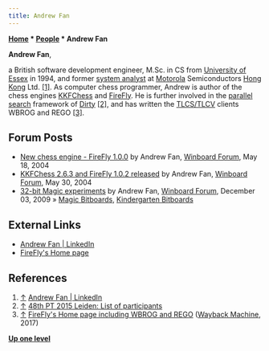 ```yaml
---
title: Andrew Fan
---
```

**[Home](Home "Home") * [People](People "People") * Andrew Fan**

**Andrew Fan**,

a British software development engineer, M.Sc. in CS from [University of Essex](https://en.wikipedia.org/wiki/University_of_Essex) in 1994, and former [system analyst](https://en.wikipedia.org/wiki/Systems_analyst) at [Motorola](index.php?title=Motorola&action=edit&redlink=1 "Motorola (page does not exist)") Semiconductors [Hong Kong](https://en.wikipedia.org/wiki/Hong_Kong) Ltd. <a id="cite-note-1" href="#cite-ref-1">[1]</a>.
As computer chess programmer, Andrew is author of the chess engines [KKFChess](index.php?title=KKFChess&action=edit&redlink=1 "KKFChess (page does not exist)") and [FireFly](FireFly "FireFly"). He is further involved in the [parallel search](Parallel_Search "Parallel Search") framework of [Dirty](Dirty "Dirty") <a id="cite-note-2" href="#cite-ref-2">[2]</a>, and has written the [TLCS/TLCV](TLCS-TLCV "TLCS-TLCV") clients WBROG and REGO <a id="cite-note-3" href="#cite-ref-3">[3]</a>.

## Forum Posts

- [New chess engine - FireFly 1.0.0](http://www.open-aurec.com/wbforum/viewtopic.php?f=18&t=47605) by Andrew Fan, [Winboard Forum](Computer_Chess_Forums "Computer Chess Forums"), May 18, 2004
- [KKFChess 2.6.3 and FireFly 1.0.2 released](http://www.open-aurec.com/wbforum/viewtopic.php?f=18&t=47717) by Andrew Fan, [Winboard Forum](Computer_Chess_Forums "Computer Chess Forums"), May 30, 2004
- [32-bit Magic experiments](http://www.open-aurec.com/wbforum/viewtopic.php?f=4&t=50616&p=192200) by Andrew Fan, [Winboard Forum](Computer_Chess_Forums "Computer Chess Forums"), December 03, 2009 » [Magic Bitboards](Magic_Bitboards "Magic Bitboards"), [Kindergarten Bitboards](Kindergarten_Bitboards "Kindergarten Bitboards")

## External Links

- [Andrew Fan | LinkedIn](https://www.linkedin.com/in/andrew-fan-83956124/)
- [FireFly's Home page](http://fireflychess.dyndns.pro/JQuery/FF_JQ_UI.html)

## References

1. <a id="cite-ref-1" href="#cite-note-1">↑</a> [Andrew Fan | LinkedIn](https://www.linkedin.com/in/andrew-fan-83956124/)
1. <a id="cite-ref-2" href="#cite-note-2">↑</a> [48th PT 2015 Leiden: List of participants](http://www.computerschaak.nl/index.php/nieuws/51-toernooien/692-48th-pt-2015-leiden-list-of-participants-2)
1. <a id="cite-ref-3" href="#cite-note-3">↑</a> [FireFly's Home page including WBROG and REGO](https://web.archive.org/web/20171016195126/http://fireflychess.dyndns.pro/JQuery/FF_JQ_UI.html) ([Wayback Machine](https://en.wikipedia.org/wiki/Wayback_Machine), 2017)

**[Up one level](People "People")**

